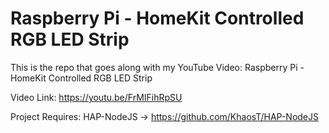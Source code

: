# Raspberry Pi - HomeKit Controlled RGB LED Strip
This is the repo that goes along with my YouTube Video: Raspberry Pi - HomeKit Controlled RGB LED Strip

Video Link: https://youtu.be/FrMIFihRpSU

Project Requires: HAP-NodeJS -> https://github.com/KhaosT/HAP-NodeJS
